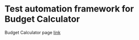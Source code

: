 # Test automation framework for Budget Calculator

Budget Calculator page [link](http://budgetcalculator-thirdproject.herokuapp.com/)